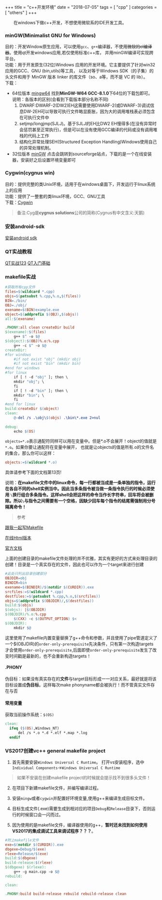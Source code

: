 +++
title = "c++开发环境"
date = "2018-07-05"
tags = [ "cpp" ]
categories = [ "others" ]
+++

　　在windows下做c++开发，不想使用微软系的IDE开发工具。  
<!--more--> 
### minGW(Minimalist GNU for Windows)

目的：开发Window原生应用，可以使用`gcc`、`g++`编译器，不使用~~微软的cl编译器~~。使用qt开发windows应用,若仅使用标准c++库，
并用minGW编译可实现跨平台。  
功能：用于开发原生(32位)Windows 应用的开发环境。它主要提供了针对win32应用的GCC、GNU (bin,utils)等工具，
以及对等于Windows SDK（的子集）的头文件和用于 MinGW 版本 linker 的库文件（so、a等，而不是 VC 的 lib）。     
下载：  

* 64位版本
[mingw64](https://sourceforge.net/projects/mingw-w64/files/) 找到**MinGW-W64 GCC-8.1.0**下64位的下载包即可。  
说明：各版本的区别(会看到下载版本部分名称不同)
	1. DWARF:DWARF-2(DW2)EH这需要使用DWARF-2(或DWARF-3)调试信息DW-2EH可以导致可执行文件略显膨胀，因为大的调用堆栈表必须包含在可执行文件中
	2. setjmp/longjmp(SJLJ)。基于SJLJ的EH比DW2 EH慢得多(在没有异常时会惩罚甚至正常执行)，但是可以在没有使用GCC编译的代码或没有调用堆栈的代码上工作
	3. 结构化异常处理SEH(Structured Exception Handling)Windows使用自己的异常处理机制。
* 32位版本
[minGW](http://www.mingw.org/ '点我访问') 
点击会跳转到sourceforge站点，下载的是一个在线安装器，安装好之后设置环境变量即可

### Cygwin(cygnus win)

目的：提供完整的类Unix环境，适用于在windows桌面下，开发运行于linux系统上的应用   
功能：提供了一整套的类linux环境，GCC、GNU工具    
下载：[Cygwin](https://cygwin.com/install.html '点我访问')
  
>备注:Cyg是**cygnus solutions**公司的简称(Cygnus有中文含义:天鹅)


### 安装android-sdk

[安装android sdk](https://blog.csdn.net/naipeng/article/details/72722682 '点我访问')

### QT实战教程

[QT实战123](https://blog.csdn.net/liang19890820/article/details/50277095 '点我访问')
[QT入门基础](<https://www.cnblogs.com/lxmwb/p/6352220.html> '点我访问')

### makefile实战

```makefile
#获取所有cpp文件
files=$(wildcard *.cpp)
objs=$(patsubst %.cpp,%.o,$(files))
BIN=./bin/
OBJ=./obj/
exename=$(BIN)example.exe
object=$(addprefix $(OBJ),$(objs))
all:$(exename)

.PHONY:all clean createDir build
$(exename):$(files)
	g++ $^ -o $@ 
$(object):$(OBJ)%.o:%.cpp
	g++ -c $^ -o $@
createDir:
#for windows
	#if not exist "obj" (mkdir obj)
	#if not exist "bin" (mkdir bin)
#end for windows
#for linux
	if [ ! -d "obj" ]; then \
	mkdir "obj"; \
	fi
	if [ ! -d "bin" ]; then \
	mkdir "bin"; \
	fi
#end for linux
build:createDir $(object)
clean:
	@-del /s .\obj\$(objs) .\bin\*.exe 2>nul
	
debug:
	echo $(OS)
```
`objects=*.o`表示通配符同样可以用在变量中。但是*.o不会展开！object的值就是`*.o`。如果你要让通配符在变量中展开，
也就是让objects的值是所有.o的文件名的集合，那么你可以这样：

```makefile
objects:=$(wildcard *.o)
```
具体请参考下面的文档第13页!  

说明：**在makefile文件中的linux命令，每一行都被当成是一条单独的指令，运行在各自不同的shell实例当中。因此当多条指令被当做一条指令执行的时候必须使用
`\`换行组合多条指令。这样shell会把这样的命令当作长字符串，回车将会被删除。所以`\`与指令之间需要有一个空格，因缺少回车每个指令的结尾需强制用分号
隔离命令！**

>参考 

[跟我一起写Makefile](https://seisman.github.io/how-to-write-makefile/Makefile.pdf '点我访问')

[在线Html版本](https://seisman.github.io/how-to-write-makefile/introduction.html '点我访问')

[官方文档](https://www.gnu.org/software/make/manual/make.html#toc-An-Introduction-to-Makefiles '点我访问')

上面的创建目录的makefile文件处理的并不优雅，其实有更好的方式来处理目录的创建！目录是一个真实存在的文件，因此也可以作为一个target来进行创建

```makefile
#此处只列出目录创建部分
OBJDIR=obj
BINDIR=bin
exename=$(BINDIR)/$(notdir $(CURDIR)).exe
srcfiles:=$(wildcard *.cpp)
destfiles:=$(patsubst %.cpp,%.o,$(srcfiles))
objs=$(addprefix $(OBJDIR)/,$(destfiles))
build:$(objs)
$(objs): |$(OBJDIR)
$(OBJDIR)/%.o:%.cpp
	$(CXX) -c $(OUTPUT_OPTION) $<
$(OBJDIR):
	mkdir $@
```
这里使用了makefile内置变量替换了g++命令和参数，并且使用了pipe管道定义了一个$(OBJDIR)的`order-only-prerequisite`先决条件，只有第一次构造targets才会使用`order-only-prerequisite`,后面即使`order-only-prerequisite`发生了改变时间戳是最新的，也不会重新构造targets！

#### .PHONY
伪目标：如果没有真实存在的**文件**与target目标形成一一对应关系，最好就是将该目标设置成**伪目标**。这样每次make phonyname都会被执行！而不管真实文件存在与否

#### 常用变量

获取当前操作系统：`$(OS)`

```makefile
clean:
  ifeq ($(OS),Windows_NT)
      del /s *.o *.d *.elf *.map *.log
  endif
```

### VS2017创建vc++ general makefile project

1. 首先需要安装`Windows Universal C Runtime`。
打开vs安装程序，选中`Individual Components`->`Windows Universal C Runtime`
>如果不安装在创建makefile project的时候就会提示找不到很多头文件！

2. 在项目下新建makefile文件，并编写编译过程。

3. 安装`mingw`或者`cygwin`并配置好环境变量,使用g++来编译生成目标文件。

4. 目标生成文件(.exe)需要生成到相对应的项目`Debug`和`Release`目录下，否则运行的时候窗口会一闪而过。

5. 因为使用的是makefile文件，编译器使用的g++，**暂时还未找到如何使用VS2017的集成调试工具来调试程序？？？**。

```makefile
#附上makefile文件
exe=$(notdir $(CURDIR)).exe
dbgexe=Debug/$(exe)
rlexe=Release/$(exe)
build:$(dbgexe)
build-release:$(rlexe)
$(dbgexe) $(rlexe):
	g++ -g main.cpp -o $@
rebuild:

clean:

.PHONY:build build-release rebuild rebuild-release clean
```
